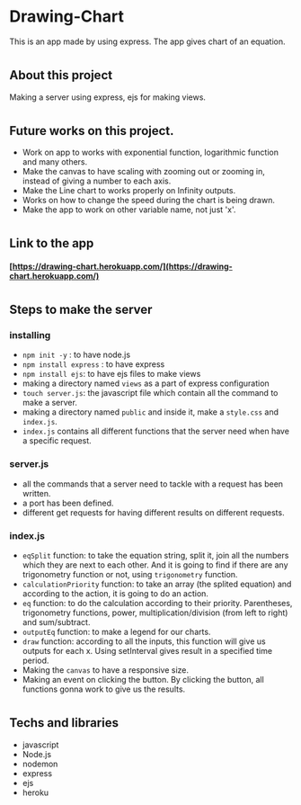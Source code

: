 # Drawing-Chart

This is an app made by using express. The app gives chart of an equation.

#

## About this project

Making a server using express, ejs for making views.

#

## Future works on this project.

- Work on app to works with exponential function, logarithmic function and many others.
- Make the canvas to have scaling with zooming out or zooming in, instead of giving a number to each axis.
- Make the Line chart to works properly on Infinity outputs.
- Works on how to change the speed during the chart is being drawn.
- Make the app to work on other variable name, not just 'x'.

#

## Link to the app

#### [https://drawing-chart.herokuapp.com/](https://drawing-chart.herokuapp.com/)

#

## Steps to make the server

### installing

- `npm init -y` : to have node.js
- `npm install express` : to have express
- `npm install ejs`: to have ejs files to make views
- making a directory named `views` as a part of express configuration
- `touch server.js`: the javascript file which contain all the command to make a server.
- making a directory named `public` and inside it, make a `style.css` and `index.js`.
- `index.js` contains all different functions that the server need when have a specific request.

### server.js

- all the commands that a server need to tackle with a request has been written.
- a port has been defined.
- different get requests for having different results on different requests.

### index.js

- `eqSplit` function: to take the equation string, split it, join all the numbers which they are
  next to each other. And it is going to find if there are any trigonometry function or not, using
  `trigonometry` function.
- `calculationPriority` function: to take an array (the splited equation) and according to the action, it is going to do an action.
- `eq` function: to do the calculation according to their priority. Parentheses, trigonometry functions, power, multiplication/division (from left to right) and sum/subtract.
- `outputEq` function: to make a legend for our charts.
- `draw` function: according to all the inputs, this function will give us outputs for each x. Using
  setInterval gives result in a specified time period.
- Making the `canvas` to have a responsive size.
- Making an event on clicking the button. By clicking the button, all functions gonna work to give us the results.

#

## Techs and libraries

- javascript
- Node.js
- nodemon
- express
- ejs
- heroku
